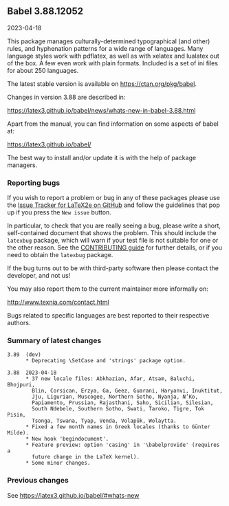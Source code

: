 ## Babel 3.88.12052

2023-04-18

This package manages culturally-determined typographical (and other)
rules, and hyphenation patterns for a wide range of languages. Many
language styles work with pdflatex, as well as with xelatex and
lualatex out of the box. A few even work with plain formats. Included
is a set of ini files for about 250 languages.

The latest stable version is available on <https://ctan.org/pkg/babel>.

Changes in version 3.88 are described in:

https://latex3.github.io/babel/news/whats-new-in-babel-3.88.html

Apart from the manual, you can find information on some aspects of babel at:

https://latex3.github.io/babel/

The best way to install and/or update it is with the help of package
managers.

### Reporting bugs

If you wish to report a problem or bug in any of these packages please
use the
[Issue Tracker for LaTeX2e on GitHub](https://github.com/latex3/babel/issues)
and follow the guidelines that pop up if you press the `New issue`
button.

In particular, to check that you are really seeing a bug, please write
a short, self-contained document that shows the problem. This should
include the `latexbug` package, which will warn if your test file is
not suitable for one or the other reason. See the
[CONTRIBUTING guide](https://github.com/latex3/latex2e/blob/master/CONTRIBUTING.md)
for further details, or if you need to obtain the `latexbug` package.

If the bug turns out to be with third-party software then please
contact the developer, and not us!

You may also report them to the current maintainer more informally on:

   http://www.texnia.com/contact.html

Bugs related to specific languages are best reported to their
respective authors.

### Summary of latest changes
```
3.89  (dev)
      * Deprecating \SetCase and 'strings' package option.
      
3.88  2023-04-18
      * 37 new locale files: Abkhazian, Afar, Atsam, Baluchi, Bhojpuri,
        Blin, Corsican, Erzya, Ga, Geez, Guarani, Haryanvi, Inuktitut,
        Jju, Ligurian, Muscogee, Northern Sotho, Nyanja, N’Ko,
        Papiamento, Prussian, Rajasthani, Saho, Sicilian, Silesian,
        South Ndebele, Southern Sotho, Swati, Taroko, Tigre, Tok Pisin,
        Tsonga, Tswana, Tyap, Venda, Volapük, Wolaytta.
      * Fixed a few month names in Greek locales (thanks to Günter Milde).
      * New hook 'begindocument'.
      * Feature preview: option 'casing' in '\babelprovide' (requires a
        future change in the LaTeX kernel).
      * Some minor changes.
```

### Previous changes

See https://latex3.github.io/babel/#whats-new
